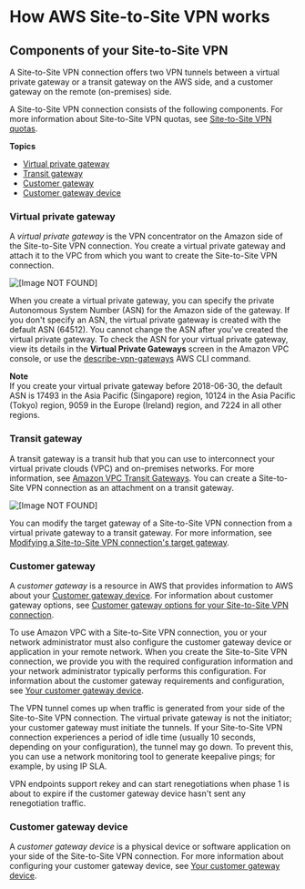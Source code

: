 # How AWS Site\-to\-Site VPN works<a name="how_it_works"></a>

## Components of your Site\-to\-Site VPN<a name="VPN"></a>

A Site\-to\-Site VPN connection offers two VPN tunnels between a virtual private gateway or a transit gateway on the AWS side, and a customer gateway on the remote \(on\-premises\) side\.

A Site\-to\-Site VPN connection consists of the following components\. For more information about Site\-to\-Site VPN quotas, see [Site\-to\-Site VPN quotas](vpn-limits.md)\.

**Topics**
+ [Virtual private gateway](#VPNGateway)
+ [Transit gateway](#Transit-Gateway)
+ [Customer gateway](#CustomerGateway)
+ [Customer gateway device](#CustomerGatewayDevice)

### Virtual private gateway<a name="VPNGateway"></a>

A *virtual private gateway* is the VPN concentrator on the Amazon side of the Site\-to\-Site VPN connection\. You create a virtual private gateway and attach it to the VPC from which you want to create the Site\-to\-Site VPN connection\.

![\[Image NOT FOUND\]](http://docs.aws.amazon.com/vpn/latest/s2svpn/images/vpn-how-it-works-vgw.png)

When you create a virtual private gateway, you can specify the private Autonomous System Number \(ASN\) for the Amazon side of the gateway\. If you don't specify an ASN, the virtual private gateway is created with the default ASN \(64512\)\. You cannot change the ASN after you've created the virtual private gateway\. To check the ASN for your virtual private gateway, view its details in the **Virtual Private Gateways** screen in the Amazon VPC console, or use the [describe\-vpn\-gateways](https://docs.aws.amazon.com/cli/latest/reference/ec2/describe-vpn-gateways.html) AWS CLI command\.

**Note**  
If you create your virtual private gateway before 2018\-06\-30, the default ASN is 17493 in the Asia Pacific \(Singapore\) region, 10124 in the Asia Pacific \(Tokyo\) region, 9059 in the Europe \(Ireland\) region, and 7224 in all other regions\. 

### Transit gateway<a name="Transit-Gateway"></a>

A transit gateway is a transit hub that you can use to interconnect your virtual private clouds \(VPC\) and on\-premises networks\. For more information, see [Amazon VPC Transit Gateways](https://docs.aws.amazon.com/vpc/latest/tgw/)\. You can create a Site\-to\-Site VPN connection as an attachment on a transit gateway\.

![\[Image NOT FOUND\]](http://docs.aws.amazon.com/vpn/latest/s2svpn/images/vpn-how-it-works-tgw.png)

You can modify the target gateway of a Site\-to\-Site VPN connection from a virtual private gateway to a transit gateway\. For more information, see [Modifying a Site\-to\-Site VPN connection's target gateway](modify-vpn-target.md)\.

### Customer gateway<a name="CustomerGateway"></a>

A *customer gateway* is a resource in AWS that provides information to AWS about your [Customer gateway device](#CustomerGatewayDevice)\. For information about customer gateway options, see [Customer gateway options for your Site\-to\-Site VPN connection](cgw-options.md)\.

To use Amazon VPC with a Site\-to\-Site VPN connection, you or your network administrator must also configure the customer gateway device or application in your remote network\. When you create the Site\-to\-Site VPN connection, we provide you with the required configuration information and your network administrator typically performs this configuration\. For information about the customer gateway requirements and configuration, see [Your customer gateway device](your-cgw.md)\.

The VPN tunnel comes up when traffic is generated from your side of the Site\-to\-Site VPN connection\. The virtual private gateway is not the initiator; your customer gateway must initiate the tunnels\. If your Site\-to\-Site VPN connection experiences a period of idle time \(usually 10 seconds, depending on your configuration\), the tunnel may go down\. To prevent this, you can use a network monitoring tool to generate keepalive pings; for example, by using IP SLA\. 

VPN endpoints support rekey and can start renegotiations when phase 1 is about to expire if the customer gateway device hasn't sent any renegotiation traffic\.

### Customer gateway device<a name="CustomerGatewayDevice"></a>

A *customer gateway device* is a physical device or software application on your side of the Site\-to\-Site VPN connection\. For more information about configuring your customer gateway device, see [Your customer gateway device](your-cgw.md)\.